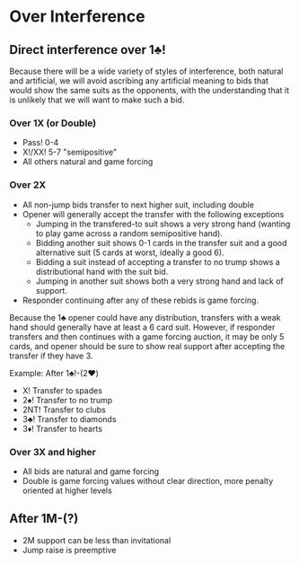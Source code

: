 # Over Interference

## Direct interference over 1:clubs:!

Because there will be a wide variety of styles of interference, both natural and
artificial, we will avoid ascribing any artificial meaning to bids that would
show the same suits as the opponents, with the understanding that it is unlikely
that we will want to make such a bid.

### Over 1X (or Double)

* Pass! 0-4
* X!/XX! 5-7 "semipositive"
* All others natural and game forcing

### Over 2X

* All non-jump bids transfer to next higher suit, including double
* Opener will generally accept the transfer with the following exceptions
    * Jumping in the transfered-to suit shows a very strong hand (wanting to
      play game across a random semipositive hand).
    * Bidding another suit shows 0-1 cards in the transfer suit and a good
      alternative suit (5 cards at worst, ideally a good 6).
    * Bidding a suit instead of accepting a transfer to no trump shows a
      distributional hand with the suit bid.
    * Jumping in another suit shows both a very strong hand and lack of support.
* Responder continuing after any of these rebids is game forcing.

Because the 1♣️ opener could have any distribution, transfers with a weak hand
should generally have at least a 6 card suit. However, if responder transfers
and then continues with a game forcing auction, it may be only 5 cards, and
opener should be sure to show real support after accepting the transfer if they
have 3.

Example: After 1♣️!-(2♥️)

* X! Transfer to spades
* 2♠️! Transfer to no trump
* 2NT! Transfer to clubs
* 3♣️! Transfer to diamonds
* 3♦️! Transfer to hearts

### Over 3X and higher

* All bids are natural and game forcing
* Double is game forcing values without clear direction, more penalty oriented
  at higher levels

## After 1M-(?)

* 2M support can be less than invitational
* Jump raise is preemptive
